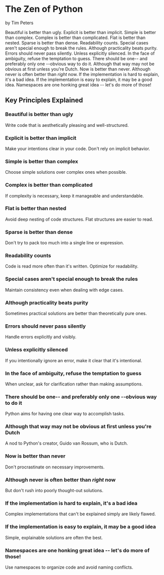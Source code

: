 # The Zen of Python

by Tim Peters

Beautiful is better than ugly.
Explicit is better than implicit.
Simple is better than complex.
Complex is better than complicated.
Flat is better than nested.
Sparse is better than dense.
Readability counts.
Special cases aren't special enough to break the rules.
Although practicality beats purity.
Errors should never pass silently.
Unless explicitly silenced.
In the face of ambiguity, refuse the temptation to guess.
There should be one-- and preferably only one --obvious way to do it.
Although that way may not be obvious at first unless you're Dutch.
Now is better than never.
Although never is often better than *right* now.
If the implementation is hard to explain, it's a bad idea.
If the implementation is easy to explain, it may be a good idea.
Namespaces are one honking great idea -- let's do more of those!

## Key Principles Explained

### Beautiful is better than ugly
Write code that is aesthetically pleasing and well-structured.

### Explicit is better than implicit
Make your intentions clear in your code. Don't rely on implicit behavior.

### Simple is better than complex
Choose simple solutions over complex ones when possible.

### Complex is better than complicated
If complexity is necessary, keep it manageable and understandable.

### Flat is better than nested
Avoid deep nesting of code structures. Flat structures are easier to read.

### Sparse is better than dense
Don't try to pack too much into a single line or expression.

### Readability counts
Code is read more often than it's written. Optimize for readability.

### Special cases aren't special enough to break the rules
Maintain consistency even when dealing with edge cases.

### Although practicality beats purity
Sometimes practical solutions are better than theoretically pure ones.

### Errors should never pass silently
Handle errors explicitly and visibly.

### Unless explicitly silenced
If you intentionally ignore an error, make it clear that it's intentional.

### In the face of ambiguity, refuse the temptation to guess
When unclear, ask for clarification rather than making assumptions.

### There should be one-- and preferably only one --obvious way to do it
Python aims for having one clear way to accomplish tasks.

### Although that way may not be obvious at first unless you're Dutch
A nod to Python's creator, Guido van Rossum, who is Dutch.

### Now is better than never
Don't procrastinate on necessary improvements.

### Although never is often better than *right* now
But don't rush into poorly thought-out solutions.

### If the implementation is hard to explain, it's a bad idea
Complex implementations that can't be explained simply are likely flawed.

### If the implementation is easy to explain, it may be a good idea
Simple, explainable solutions are often the best.

### Namespaces are one honking great idea -- let's do more of those!
Use namespaces to organize code and avoid naming conflicts.
